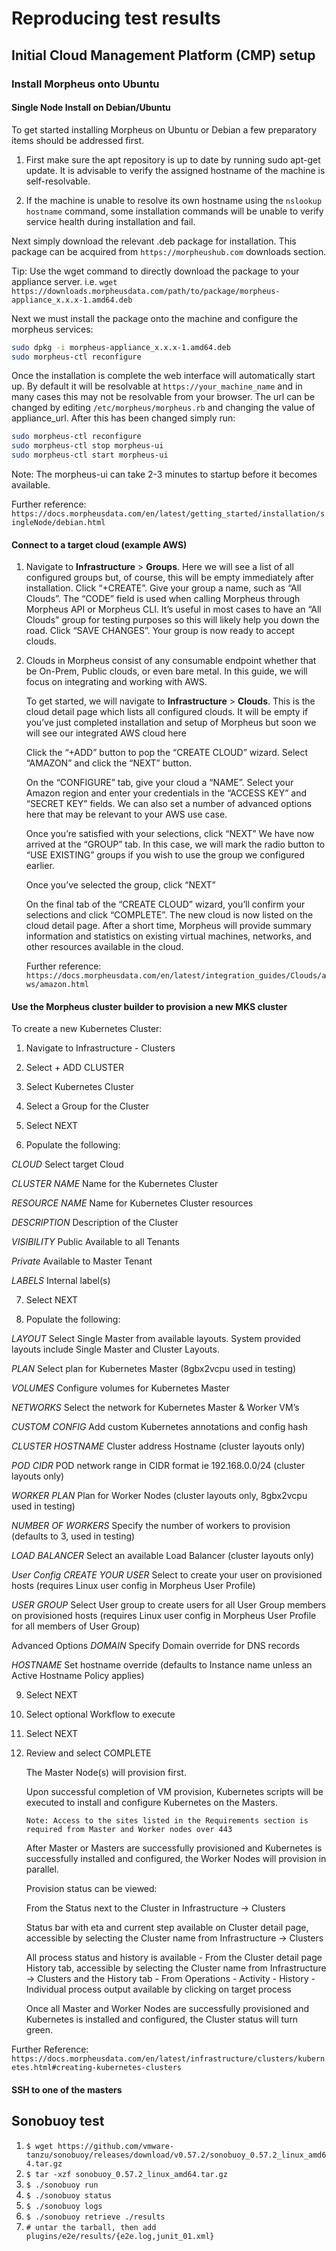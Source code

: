 # Reproducing test results

## Initial Cloud Management Platform (CMP) setup

### Install Morpheus onto Ubuntu

#### Single Node Install on Debian/Ubuntu

To get started installing Morpheus on Ubuntu or Debian a few preparatory items should be addressed first.

1. First make sure the apt repository is up to date by running sudo apt-get update. It is advisable to verify the assigned hostname of the machine is self-resolvable.

2. If the machine is unable to resolve its own hostname using the `nslookup hostname` command, some installation commands will be unable to verify service health during installation and fail.

Next simply download the relevant .deb package for installation. This package can be acquired from `https://morpheushub.com` downloads section.

Tip: Use the wget command to directly download the package to your appliance server. i.e. `wget https://downloads.morpheusdata.com/path/to/package/morpheus-appliance_x.x.x-1.amd64.deb`

Next we must install the package onto the machine and configure the morpheus services:

```bash
sudo dpkg -i morpheus-appliance_x.x.x-1.amd64.deb
sudo morpheus-ctl reconfigure
```

Once the installation is complete the web interface will automatically start up. By default it will be resolvable at `https://your_machine_name` and in many cases this may not be resolvable from your browser. The url can be changed by editing `/etc/morpheus/morpheus.rb` and changing the value of appliance_url. After this has been changed simply run:

```bash
sudo morpheus-ctl reconfigure
sudo morpheus-ctl stop morpheus-ui
sudo morpheus-ctl start morpheus-ui
```

Note: The morpheus-ui can take 2-3 minutes to startup before it becomes available.

Further reference:
`https://docs.morpheusdata.com/en/latest/getting_started/installation/singleNode/debian.html`

#### Connect to a target cloud (example AWS)

1. Navigate to **Infrastructure** > **Groups**. Here we will see a list of all configured groups but, of course, this will be empty immediately after installation. Click “+CREATE”. Give your group a name, such as “All Clouds”. The “CODE” field is used when calling Morpheus through Morpheus API or Morpheus CLI. It’s useful in most cases to have an “All Clouds” group for testing purposes so this will likely help you down the road.  Click “SAVE CHANGES”. Your group is now ready to accept clouds.

2. Clouds in Morpheus consist of any consumable endpoint whether that be On-Prem, Public clouds, or even bare metal. In this guide, we will focus on integrating and working with AWS.
    
    To get started, we will navigate to **Infrastructure** > **Clouds**. This is the cloud detail page which lists all configured clouds. It will be empty if you’ve just completed installation and setup of Morpheus but soon we will see our integrated AWS cloud here
    
    Click the “+ADD” button to pop the “CREATE CLOUD” wizard. Select “AMAZON” and click the “NEXT” button.
    
    On the “CONFIGURE” tab, give your cloud a “NAME”. Select your Amazon region and enter your credentials in the “ACCESS KEY” and “SECRET KEY” fields. We can also set a number of advanced options here that may be relevant to your AWS use case.
    
    Once you’re satisfied with your selections, click “NEXT”
    We have now arrived at the “GROUP” tab. In this case, we will mark the radio button to “USE EXISTING” groups if you wish to use the group we configured earlier.
    
    Once you’ve selected the group, click “NEXT”
    
    On the final tab of the “CREATE CLOUD” wizard, you’ll confirm your selections and click “COMPLETE”. The new cloud is now listed on the cloud detail page. After a short time, Morpheus will provide summary information and statistics on existing virtual machines, networks, and other resources available in the cloud.
    
    Further reference: `https://docs.morpheusdata.com/en/latest/integration_guides/Clouds/aws/amazon.html`

#### Use the Morpheus cluster builder to provision a new MKS cluster

To create a new Kubernetes Cluster:

1. Navigate to Infrastructure - Clusters

2. Select + ADD CLUSTER

3. Select Kubernetes Cluster

4. Select a Group for the Cluster

5. Select NEXT

6. Populate the following:

*CLOUD*
Select target Cloud

*CLUSTER NAME*
Name for the Kubernetes Cluster

*RESOURCE NAME*
Name for Kubernetes Cluster resources

*DESCRIPTION*
Description of the Cluster

*VISIBILITY*
Public
Available to all Tenants

*Private*
Available to Master Tenant

*LABELS*
Internal label(s)

7. Select NEXT

8. Populate the following:

*LAYOUT*
Select Single Master from available layouts. System provided layouts include Single Master and Cluster Layouts.

*PLAN*
Select plan for Kubernetes Master (8gbx2vcpu used in testing)

*VOLUMES*
Configure volumes for Kubernetes Master

*NETWORKS*
Select the network for Kubernetes Master & Worker VM’s

*CUSTOM CONFIG*
Add custom Kubernetes annotations and config hash

*CLUSTER HOSTNAME*
Cluster address Hostname (cluster layouts only)

*POD CIDR*
POD network range in CIDR format ie 192.168.0.0/24 (cluster layouts only)

*WORKER PLAN*
Plan for Worker Nodes (cluster layouts only, 8gbx2vcpu used in testing)

*NUMBER OF WORKERS*
Specify the number of workers to provision (defaults to 3, used in testing)

*LOAD BALANCER*
Select an available Load Balancer (cluster layouts only)

*User Config*
*CREATE YOUR USER*
Select to create your user on provisioned hosts (requires Linux user config in Morpheus User Profile)

*USER GROUP*
Select User group to create users for all User Group members on provisioned hosts (requires Linux user config in Morpheus User Profile for all members of User Group)

Advanced Options
*DOMAIN*
Specify Domain override for DNS records

*HOSTNAME*
Set hostname override (defaults to Instance name unless an Active Hostname Policy applies)

9. Select NEXT

10. Select optional Workflow to execute

11. Select NEXT

12. Review and select COMPLETE
    
    The Master Node(s) will provision first.
    
    Upon successful completion of VM provision, Kubernetes scripts will be executed to install and configure Kubernetes on the Masters.
    
    `Note: Access to the sites listed in the Requirements section is required from Master and Worker nodes over 443`
    
    After Master or Masters are successfully provisioned and Kubernetes is successfully installed and configured, the Worker Nodes will provision in parallel.
    
    Provision status can be viewed:
    
    From the Status next to the Cluster in Infrastructure -> Clusters
    
    Status bar with eta and current step available on Cluster detail page, accessible by selecting the Cluster name from Infrastructure -> Clusters
    
    All process status and history is available - From the Cluster detail page History tab, accessible by selecting the Cluster name from Infrastructure -> Clusters and the History tab - From Operations - Activity - History - Individual process output available by clicking  on target process
    
    Once all Master and Worker Nodes are successfully provisioned and Kubernetes is installed and configured, the Cluster status will turn green.

Further Reference: `https://docs.morpheusdata.com/en/latest/infrastructure/clusters/kubernetes.html#creating-kubernetes-clusters`

#### SSH to one of the masters

## Sonobuoy test

1. `$ wget https://github.com/vmware-tanzu/sonobuoy/releases/download/v0.57.2/sonobuoy_0.57.2_linux_amd64.tar.gz`
2. `$ tar -xzf sonobuoy_0.57.2_linux_amd64.tar.gz`
3. `$ ./sonobuoy run`
4. `$ ./sonobuoy status`
5. `$ ./sonobuoy logs`
6. `$ ./sonobuoy retrieve ./results`
7. `# untar the tarball, then add plugins/e2e/results/{e2e.log,junit_01.xml}`


